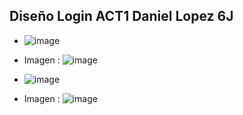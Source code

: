 ## Diseño Login ACT1 Daniel Lopez 6J

- ![image](https://github.com/JoseDanielL/DisenoLogin/assets/99343068/2058463a-1f0e-45a0-8b89-8d0f51e4eca9)
- Imagen : ![image](https://github.com/JoseDanielL/DisenoLogin/assets/99343068/1b23b79a-3139-48da-a721-ffa337981fff)

- ![image](https://github.com/JoseDanielL/DisenoLogin/assets/99343068/8ef4ee86-d8e3-4053-b75c-8d49d2a899b8)
- Imagen : ![image](https://github.com/JoseDanielL/DisenoLogin/assets/99343068/66820ad8-ab46-43d7-a561-3c874aa06887)



